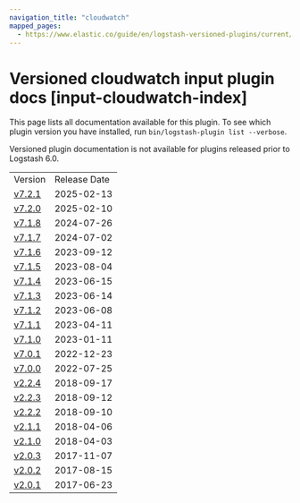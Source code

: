```yaml
---
navigation_title: "cloudwatch"
mapped_pages:
  - https://www.elastic.co/guide/en/logstash-versioned-plugins/current/input-cloudwatch-index.html
---
```


# Versioned cloudwatch input plugin docs [input-cloudwatch-index]

This page lists all documentation available for this plugin. To see which plugin version you have installed, run `bin/logstash-plugin list --verbose`.

Versioned plugin documentation is not available for plugins released prior to Logstash 6.0.

| | |
| :- | :- |
| Version | Release Date |
| [v7.2.1](v7-2-1-plugins-inputs-cloudwatch.md) | 2025-02-13 |
| [v7.2.0](v7-2-0-plugins-inputs-cloudwatch.md) | 2025-02-10 |
| [v7.1.8](v7-1-8-plugins-inputs-cloudwatch.md) | 2024-07-26 |
| [v7.1.7](v7-1-7-plugins-inputs-cloudwatch.md) | 2024-07-02 |
| [v7.1.6](v7-1-6-plugins-inputs-cloudwatch.md) | 2023-09-12 |
| [v7.1.5](v7-1-5-plugins-inputs-cloudwatch.md) | 2023-08-04 |
| [v7.1.4](v7-1-4-plugins-inputs-cloudwatch.md) | 2023-06-15 |
| [v7.1.3](v7-1-3-plugins-inputs-cloudwatch.md) | 2023-06-14 |
| [v7.1.2](v7-1-2-plugins-inputs-cloudwatch.md) | 2023-06-08 |
| [v7.1.1](v7-1-1-plugins-inputs-cloudwatch.md) | 2023-04-11 |
| [v7.1.0](v7-1-0-plugins-inputs-cloudwatch.md) | 2023-01-11 |
| [v7.0.1](v7-0-1-plugins-inputs-cloudwatch.md) | 2022-12-23 |
| [v7.0.0](v7-0-0-plugins-inputs-cloudwatch.md) | 2022-07-25 |
| [v2.2.4](v2-2-4-plugins-inputs-cloudwatch.md) | 2018-09-17 |
| [v2.2.3](v2-2-3-plugins-inputs-cloudwatch.md) | 2018-09-12 |
| [v2.2.2](v2-2-2-plugins-inputs-cloudwatch.md) | 2018-09-10 |
| [v2.1.1](v2-1-1-plugins-inputs-cloudwatch.md) | 2018-04-06 |
| [v2.1.0](v2-1-0-plugins-inputs-cloudwatch.md) | 2018-04-03 |
| [v2.0.3](v2-0-3-plugins-inputs-cloudwatch.md) | 2017-11-07 |
| [v2.0.2](v2-0-2-plugins-inputs-cloudwatch.md) | 2017-08-15 |
| [v2.0.1](v2-0-1-plugins-inputs-cloudwatch.md) | 2017-06-23 |

